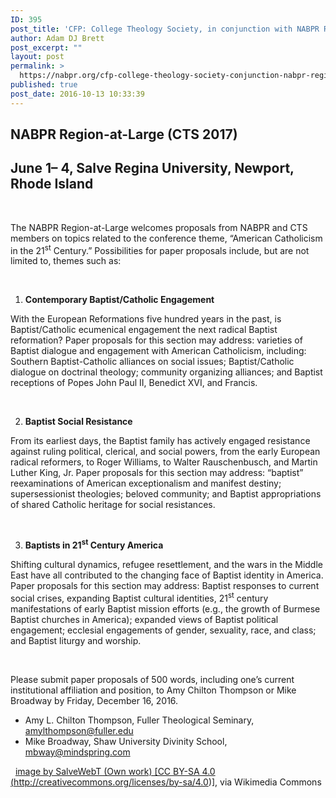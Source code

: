 ```yaml
---
ID: 395
post_title: 'CFP: College Theology Society, in conjunction with NABPR Region at Large'
author: Adam DJ Brett
post_excerpt: ""
layout: post
permalink: >
  https://nabpr.org/cfp-college-theology-society-conjunction-nabpr-region-large/
published: true
post_date: 2016-10-13 10:33:39
---
```

<h2>NABPR Region-at-Large (CTS 2017)</h2>

<h2><span data-term="goog_2013402302">June 1– 4</span>, Salve Regina University, Newport, Rhode Island</h2>

&nbsp;

The NABPR Region-at-Large welcomes proposals from NABPR and CTS members on topics related to the conference theme, “American Catholicism in the 21<sup>st</sup> Century.” Possibilities for paper proposals include, but are not limited to, themes such as:

&nbsp;

<ol>
    <li><strong>Contemporary Baptist/Catholic Engagement</strong></li>
</ol>

With the European Reformations five hundred years in the past, is Baptist/Catholic ecumenical engagement the next radical Baptist reformation? Paper proposals for this section may address: varieties of Baptist dialogue and engagement with American Catholicism, including: Southern Baptist-Catholic alliances on social issues; Baptist/Catholic dialogue on doctrinal theology; community organizing alliances; and Baptist receptions of Popes John Paul II, Benedict XVI, and Francis.

<strong> </strong>

<ol start="2">
    <li><strong>Baptist Social Resistance</strong></li>
</ol>

From its earliest days, the Baptist family has actively engaged resistance against ruling political, clerical, and social powers, from the early European radical reformers, to Roger Williams, to Walter Rauschenbusch, and Martin Luther King, Jr. Paper proposals for this section may address: “baptist” reexaminations of American exceptionalism and manifest destiny; supersessionist theologies; beloved community; and Baptist appropriations of shared Catholic heritage for social resistances.

&nbsp;

<ol start="3">
    <li><strong>Baptists in 21<sup>st</sup> Century America</strong></li>
</ol>

Shifting cultural dynamics, refugee resettlement, and the wars in the Middle East have all contributed to the changing face of Baptist identity in America. Paper proposals for this section may address: Baptist responses to current social crises, expanding Baptist cultural identities, 21<sup>st</sup> century manifestations of early Baptist mission efforts (e.g., the growth of Burmese Baptist churches in America); expanded views of Baptist political engagement; ecclesial engagements of gender, sexuality, race, and class; and Baptist liturgy and worship.

&nbsp;

Please submit paper proposals of 500 words, including one’s current institutional affiliation and position, to Amy Chilton Thompson or Mike Broadway by Friday, December 16, 2016.

<ul>
    <li>Amy L. Chilton Thompson, Fuller Theological Seminary, <a href="mailto:amylthompson@fuller.edu">amylthompson@fuller.edu</a></li>
    <li>Mike Broadway, Shaw University Divinity School, <a href="mailto:mbway@mindspring.com">mbway@mindspring.com</a></li>
</ul>

&nbsp;
<a title="By SalveWebT (Own work) [CC BY-SA 4.0 (http://creativecommons.org/licenses/by-sa/4.0)], via Wikimedia Commons" href="https://commons.wikimedia.org/wiki/File%3AOchreCourt234.jpg">image by SalveWebT (Own work) [CC BY-SA 4.0 (http://creativecommons.org/licenses/by-sa/4.0)], via Wikimedia Commons</a>

&nbsp;